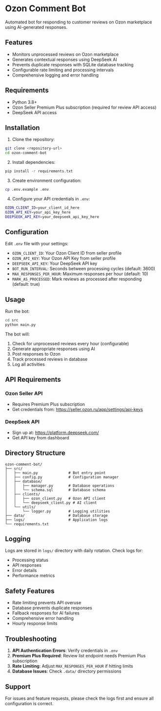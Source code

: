 # Ozon Comment Bot

Automated bot for responding to customer reviews on Ozon marketplace using AI-generated responses.

## Features

- Monitors unprocessed reviews on Ozon marketplace
- Generates contextual responses using DeepSeek AI
- Prevents duplicate responses with SQLite database tracking
- Configurable rate limiting and processing intervals
- Comprehensive logging and error handling

## Requirements

- Python 3.8+
- Ozon Seller Premium Plus subscription (required for review API access)
- DeepSeek API access

## Installation

1. Clone the repository:
```bash
git clone <repository-url>
cd ozon-comment-bot
```

2. Install dependencies:
```bash
pip install -r requirements.txt
```

3. Create environment configuration:
```bash
cp .env.example .env
```

4. Configure your API credentials in `.env`:
```bash
OZON_CLIENT_ID=your_client_id_here
OZON_API_KEY=your_api_key_here
DEEPSEEK_API_KEY=your_deepseek_api_key_here
```

## Configuration

Edit `.env` file with your settings:

- `OZON_CLIENT_ID`: Your Ozon Client ID from seller profile
- `OZON_API_KEY`: Your Ozon API Key from seller profile  
- `DEEPSEEK_API_KEY`: Your DeepSeek API key
- `BOT_RUN_INTERVAL`: Seconds between processing cycles (default: 3600)
- `MAX_RESPONSES_PER_HOUR`: Maximum responses per hour (default: 10)
- `MARK_AS_PROCESSED`: Mark reviews as processed after responding (default: true)

## Usage

Run the bot:
```bash
cd src
python main.py
```

The bot will:
1. Check for unprocessed reviews every hour (configurable)
2. Generate appropriate responses using AI
3. Post responses to Ozon
4. Track processed reviews in database
5. Log all activities

## API Requirements

### Ozon Seller API
- Requires Premium Plus subscription
- Get credentials from: https://seller.ozon.ru/app/settings/api-keys

### DeepSeek API  
- Sign up at: https://platform.deepseek.com/
- Get API key from dashboard

## Directory Structure

```
ozon-comment-bot/
├── src/
│   ├── main.py              # Bot entry point
│   ├── config.py            # Configuration manager
│   ├── database/
│   │   ├── manager.py       # Database operations
│   │   └── schema.sql       # Database schema
│   ├── clients/
│   │   ├── ozon_client.py   # Ozon API client
│   │   └── deepseek_client.py # AI client
│   └── utils/
│       └── logger.py        # Logging utilities
├── data/                    # Database storage
├── logs/                    # Application logs
└── requirements.txt
```

## Logging

Logs are stored in `logs/` directory with daily rotation. Check logs for:
- Processing status
- API responses  
- Error details
- Performance metrics

## Safety Features

- Rate limiting prevents API overuse
- Database prevents duplicate responses
- Fallback responses for AI failures
- Comprehensive error handling
- Hourly response limits

## Troubleshooting

1. **API Authentication Errors**: Verify credentials in `.env`
2. **Premium Plus Required**: Review list endpoint needs Premium Plus subscription
3. **Rate Limiting**: Adjust `MAX_RESPONSES_PER_HOUR` if hitting limits
4. **Database Issues**: Check `.data/` directory permissions

## Support

For issues and feature requests, please check the logs first and ensure all configuration is correct.